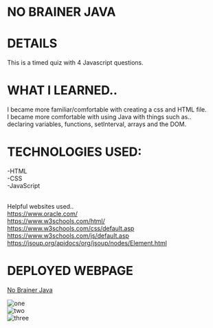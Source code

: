 # NO BRAINER JAVA

# DETAILS
This is a timed quiz with 4 Javascript questions.

# WHAT I LEARNED..
I became more familiar/comfortable with creating a css and HTML file.<br>
I became more comfortable with using Java with things such as..<br>
declaring variables, functions, setInterval, arrays and the DOM.


# TECHNOLOGIES USED:
-HTML
<br>
-CSS
<br>
-JavaScript<br><br>

Helpful websites used..<br>
https://www.oracle.com/
<br>
https://www.w3schools.com/html/
<br>
https://www.w3schools.com/css/default.asp
<br>
https://www.w3schools.com/js/default.asp
<br>
https://jsoup.org/apidocs/org/jsoup/nodes/Element.html


# DEPLOYED WEBPAGE
<a href="https://lianamoor3.github.io/No_Brainer_Java/">No Brainer Java</a><br>


![one](https://user-images.githubusercontent.com/117928966/232643601-e3ac10b9-3ab2-48d6-b714-d90133e72fc1.jpg)
<br>
![two](https://user-images.githubusercontent.com/117928966/232643632-d7fdf9da-56ac-4008-bd46-0660b299bf39.jpg)
<br>
![three](https://user-images.githubusercontent.com/117928966/232643666-8aef6dd6-9017-4a04-ba47-32e7501679e9.jpg)







